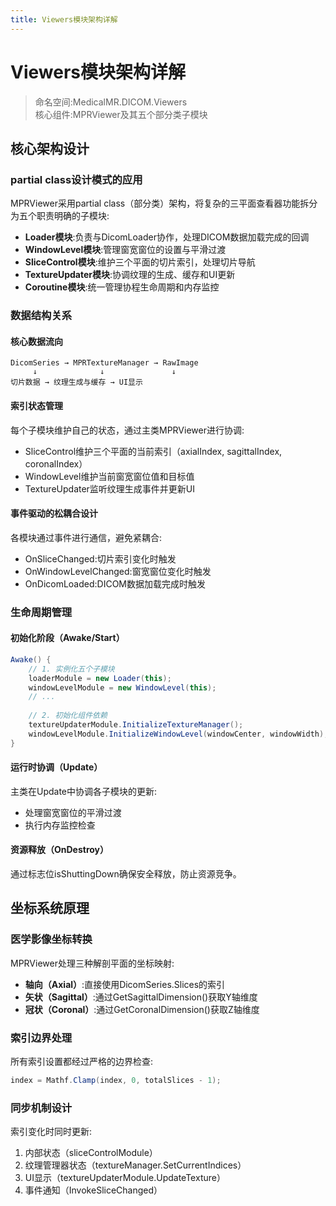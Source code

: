 ```yaml
---
title: Viewers模块架构详解
---
```

# Viewers模块架构详解

> 命名空间:MedicalMR.DICOM.Viewers  
> 核心组件:MPRViewer及其五个部分类子模块

## 核心架构设计

### partial class设计模式的应用

MPRViewer采用partial class（部分类）架构，将复杂的三平面查看器功能拆分为五个职责明确的子模块:

- **Loader模块**:负责与DicomLoader协作，处理DICOM数据加载完成的回调
- **WindowLevel模块**:管理窗宽窗位的设置与平滑过渡
- **SliceControl模块**:维护三个平面的切片索引，处理切片导航
- **TextureUpdater模块**:协调纹理的生成、缓存和UI更新
- **Coroutine模块**:统一管理协程生命周期和内存监控

### 数据结构关系

#### 核心数据流向
```
DicomSeries → MPRTextureManager → RawImage
     ↓              ↓               ↓
切片数据 → 纹理生成与缓存 → UI显示
```

#### 索引状态管理
每个子模块维护自己的状态，通过主类MPRViewer进行协调:
- SliceControl维护三个平面的当前索引（axialIndex, sagittalIndex, coronalIndex）
- WindowLevel维护当前窗宽窗位值和目标值
- TextureUpdater监听纹理生成事件并更新UI

#### 事件驱动的松耦合设计
各模块通过事件进行通信，避免紧耦合:
- OnSliceChanged:切片索引变化时触发
- OnWindowLevelChanged:窗宽窗位变化时触发  
- OnDicomLoaded:DICOM数据加载完成时触发

### 生命周期管理

#### 初始化阶段（Awake/Start）
```csharp
Awake() {
    // 1. 实例化五个子模块
    loaderModule = new Loader(this);
    windowLevelModule = new WindowLevel(this);
    // ...
    
    // 2. 初始化组件依赖
    textureUpdaterModule.InitializeTextureManager();
    windowLevelModule.InitializeWindowLevel(windowCenter, windowWidth);
}
```

#### 运行时协调（Update）
主类在Update中协调各子模块的更新:
- 处理窗宽窗位的平滑过渡
- 执行内存监控检查

#### 资源释放（OnDestroy）
通过标志位isShuttingDown确保安全释放，防止资源竞争。

## 坐标系统原理

### 医学影像坐标转换
MPRViewer处理三种解剖平面的坐标映射:
- **轴向（Axial）**:直接使用DicomSeries.Slices的索引
- **矢状（Sagittal）**:通过GetSagittalDimension()获取Y轴维度
- **冠状（Coronal）**:通过GetCoronalDimension()获取Z轴维度

### 索引边界处理
所有索引设置都经过严格的边界检查:
```csharp
index = Mathf.Clamp(index, 0, totalSlices - 1);
```

### 同步机制设计
索引变化时同时更新:
1. 内部状态（sliceControlModule）
2. 纹理管理器状态（textureManager.SetCurrentIndices）
3. UI显示（textureUpdaterModule.UpdateTexture）
4. 事件通知（InvokeSliceChanged）